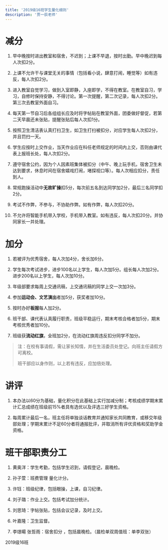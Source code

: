 ```yaml
---
title: '2019级16班学生量化细则'
description: '贾一荻老师'
---
```


# 减分

1. 早中晚按时进出教室和宿舍，不迟到；上课不早退，按时出勤。早中晚迟到每人次扣2分。

2. 上课不允许干与课堂无关的事情（包括看小说，肆意打闹，睡觉等）如有违反，每人次扣2分。

3. 进入教室自觉学习，做到入室即静，入座即学，不得在教室。在教室自习，学习，自修时保持安静，不得讨论。第一次提醒，第二次记录，每人次扣2分。第三次去教室外面自习。

4. 每天第一节自习后各组组长应及时将字帖贴在教室外面，团委做好督促，若第二天早晨还未张贴，提醒张贴后每人次扣1分。

5. 按照卫生清洁表认真打扫卫生，如卫生打扫被扣分，对应学生每人次扣2分，并且罚扫一天。

6. 学生应按时上交作业，当天作业应在科任老师规定的时间内上交，否则由课代表上报班长处，每人次扣2分。

7. 遵守宿舍公约，因为个人因素班集体被扣分（中午、晚上玩手机，宿舍卫生未达到要求，休息时间在宿舍嬉戏打闹，堵探视口等）。每人次相应扣分，责任到人。

8. 常规跑操活动中**无故旷操**扣5分，每次前五名到达同学加2分，最后三名同学扣2分。

9. 考试不作弊，不参与，不协助作弊。如有作弊，每人次扣20分。

10. 不允许将智能手机带入学校，手机带入教室。如有违反，每人次扣20分。并协同家长一并处理。

# 加分

1. 若被评为优秀宿舍，每人次加4分，舍长加6分。

2. 学生每次考试进步，进步100名以上学生，每人次加5分。组长每人次加2分。进步200名以上学生，每人次加10分。

3. 年级部要求每周上交通讯稿，上交通讯稿的同学上交一次加3分。

4. 参加**运动会、文艺演出**者加5分，获奖者加10分。

5. 按时办好**板报**每人加2分。

6. 班干部、课代表认真履行职责，班级平稳运行，期末考核合格者加5分，期末考核优秀者加10分。

7. 班级获**流动红旗**，全班加2分，在流动红旗周违反扣分同学不加分。 

> 注：在校有事请假，需让家长知情，并在生活委员处登记。向班主任请假方可离校。
> 
> 班干部应以身作则，以上若有违反，应加倍处理。

# 讲评

1. 本办法以60分为基础，量化积分在此基础上实行加减分制；考核成绩学期末累计汇总成绩在班级前15%者具有选优以及评选三好学生资格。

2. 每周累计最后一名，班主任将单独谈话教育并通知家长共同教育，或移交年级部处理；学期末累计不足60分者将通报批评，并取消所有评优资格和奖助学金资格。

# 班干部职责分工

1. 黄奥洋：学生考勤，包括学生迟到，请假登记，晨晚检。

2. 孙子萱：班费管理 量化计分。

3. 许钰：班级纪律，包括眼操，上课，自习纪律。

4. 刘子璐：作业上交。包括考试加分统计。

5. 刘思琦：字帖张贴，包括会议记录，及时上交。

6. 叶嘉隆：卫生监督。

7. 李璟暘 张哲雨：宿舍扣分 ，包括晨晚检。（晨检单双周值班：单李双张）

2019级16班
